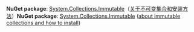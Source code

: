 <span data-ttu-id="4f6d7-101">**NuGet package**: [System.Collections.Immutable](http://go.microsoft.com/fwlink/?LinkId=318047)（[关于不可变集合和安装方法](/dotnet/api/system.collections.immutable#Remarks)）</span><span class="sxs-lookup"><span data-stu-id="4f6d7-101">**NuGet package**: [System.Collections.Immutable](http://go.microsoft.com/fwlink/?LinkId=318047) ([about immutable collections and how to install](/dotnet/api/system.collections.immutable#Remarks))</span></span>
